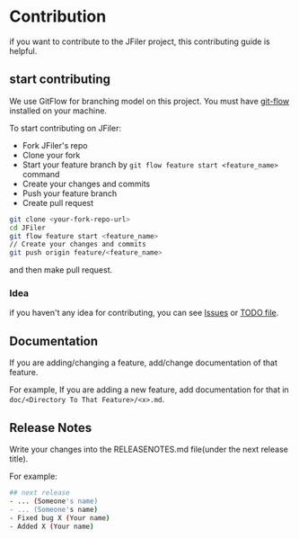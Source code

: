 # Contribution

if you want to contribute to the JFiler project, this contributing guide is helpful.

## start contributing

We use GitFlow for branching model on this project. You must have [git-flow](https://github.com/nvie/gitflow/wiki/Installation) installed on your machine.

To start contributing on JFiler:
- Fork JFiler's repo
- Clone your fork
- Start your feature branch by `git flow feature start <feature_name>` command
- Create your changes and commits
- Push your feature branch
- Create pull request

```bash
git clone <your-fork-repo-url>
cd JFiler
git flow feature start <feature_name>
// Create your changes and commits
git push origin feature/<feature_name>
```
and then make pull request.

### Idea
if you haven't any idea for contributing, you can see [Issues](https://github.com/shuoros/JFiler/issues) or [TODO file](https://github.com/shuoros/JFiler/blob/main/TODO.md).

## Documentation
If you are adding/changing a feature, add/change documentation of that feature.

For example, If you are adding a new feature, add documentation for that in `doc/<Directory To That Feature>/<x>.md`.

## Release Notes
Write your changes into the RELEASENOTES.md file(under the next release title).

For example:

```bash
## next release
- ... (Someone's name)
- ... (Someone's name)
- Fixed bug X (Your name)
- Added X (Your name)
```
